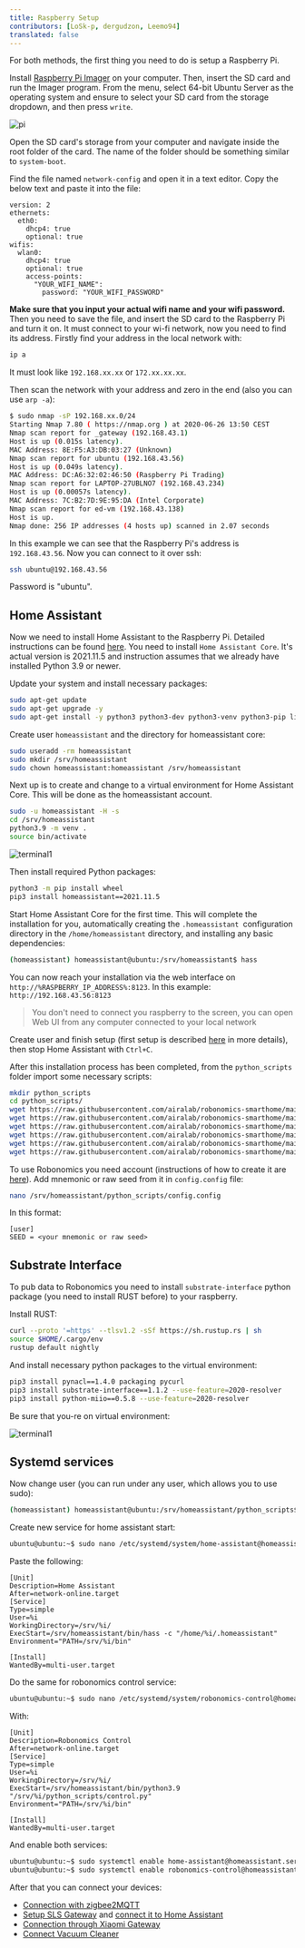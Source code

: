 ```yaml
---
title: Raspberry Setup
contributors: [LoSk-p, dergudzon, Leemo94]
translated: false
---
```


For both methods, the first thing you need to do is setup a Raspberry Pi.

Install [Raspberry Pi Imager](https://www.raspberrypi.com/software/) on your computer. Then, insert the SD card and run the Imager program. From the menu, select 64-bit Ubuntu Server as the operating system and ensure to select your SD card from the storage dropdown, and then press `write`.

![pi](../images/home-assistant/pi.png)

Open the SD card's storage from your computer and navigate inside the root folder of the card. The name of the folder should be something similar to `system-boot`.

Find the file named `network-config` and open it in a text editor. Copy the below text and paste it into the file:
```
version: 2
ethernets:
  eth0:
    dhcp4: true
    optional: true
wifis:
  wlan0:
    dhcp4: true
    optional: true
    access-points:
      "YOUR_WIFI_NAME":
        password: "YOUR_WIFI_PASSWORD"
```

**Make sure that you input your actual wifi name and your wifi password.** Then you need to save the file, and insert the SD card to the Raspberry Pi and turn it on. It must connect to your wi-fi network, now you need to find its address. Firstly find your address in the local network with:
```bash
ip a
```
It must look like `192.168.xx.xx` or `172.xx.xx.xx`.

Then scan the network with your address and zero in the end (also you can use `arp -a`):

```bash 
$ sudo nmap -sP 192.168.xx.0/24
Starting Nmap 7.80 ( https://nmap.org ) at 2020-06-26 13:50 CEST
Nmap scan report for _gateway (192.168.43.1)
Host is up (0.015s latency).
MAC Address: 8E:F5:A3:DB:03:27 (Unknown)
Nmap scan report for ubuntu (192.168.43.56)
Host is up (0.049s latency).
MAC Address: DC:A6:32:02:46:50 (Raspberry Pi Trading)
Nmap scan report for LAPTOP-27UBLNO7 (192.168.43.234)
Host is up (0.00057s latency).
MAC Address: 7C:B2:7D:9E:95:DA (Intel Corporate)
Nmap scan report for ed-vm (192.168.43.138)
Host is up.
Nmap done: 256 IP addresses (4 hosts up) scanned in 2.07 seconds
```

In this example we can see that the Raspberry Pi's address is `192.168.43.56`. Now you can connect to it over ssh:
```bash
ssh ubuntu@192.168.43.56
```
Password is "ubuntu".

## Home Assistant

Now we need to install Home Assistant to the Raspberry Pi. Detailed instructions can be found [here](https://www.home-assistant.io/installation/linux#install-home-assistant-core). You need to install `Home Assistant Core`. It's actual version is 2021.11.5 and instruction assumes that we already have installed Python 3.9 or newer.

Update your system and install necessary packages:
```bash
sudo apt-get update
sudo apt-get upgrade -y
sudo apt-get install -y python3 python3-dev python3-venv python3-pip libffi-dev libssl-dev libjpeg-dev zlib1g-dev autoconf build-essential libopenjp2-7 libtiff5 tzdata libcurl4-openssl-dev
```

Create user `homeassistant` and the directory for homeassistant core:
```bash
sudo useradd -rm homeassistant
sudo mkdir /srv/homeassistant
sudo chown homeassistant:homeassistant /srv/homeassistant
```

Next up is to create and change to a virtual environment for Home Assistant Core. This will be done as the homeassistant account.
```bash
sudo -u homeassistant -H -s
cd /srv/homeassistant
python3.9 -m venv .
source bin/activate
```
![terminal1](../images/home-assistant/terminal1.png)

Then install required Python packages:
```bash
python3 -m pip install wheel
pip3 install homeassistant==2021.11.5
```

Start Home Assistant Core for the first time. This will complete the installation for you, automatically creating the `.homeassistant `configuration directory in the `/home/homeassistant` directory, and installing any basic dependencies:
```bash
(homeassistant) homeassistant@ubuntu:/srv/homeassistant$ hass
```

You can now reach your installation via the web interface on `http://%RASPBERRY_IP_ADDRESS%:8123`. 
In this example: `http://192.168.43.56:8123`

> You don't need to connect you raspberry to the screen, you can open Web UI from any computer connected to your local network

Create user and finish setup (first setup is described [here](https://www.home-assistant.io/getting-started/onboarding/) in more details), then stop Home Assistant with `Ctrl+C`.

After this installation process has been completed, from the `python_scripts` folder import some necessary scripts:

```bash
mkdir python_scripts
cd python_scripts/
wget https://raw.githubusercontent.com/airalab/robonomics-smarthome/main/python_scripts/send_datalog.py
wget https://raw.githubusercontent.com/airalab/robonomics-smarthome/main/python_scripts/control.py
wget https://raw.githubusercontent.com/airalab/robonomics-smarthome/main/python_scripts/utils.py
wget https://raw.githubusercontent.com/airalab/robonomics-smarthome/main/python_scripts/create_config.py
wget https://raw.githubusercontent.com/airalab/robonomics-smarthome/main/python_scripts/decrypt.py
wget https://raw.githubusercontent.com/airalab/robonomics-smarthome/main/python_scripts/encrypt.py
```

To use Robonomics you need account (instructions of how to create it are [here](/docs/create-account-in-dapp/)). Add mnemonic or raw seed from it in `config.config` file:
```bash
nano /srv/homeassistant/python_scripts/config.config
```

In this format:
```
[user]
SEED = <your mnemonic or raw seed>
```

## Substrate Interface

To pub data to Robonomics you need to install `substrate-interface` python package (you need to install RUST before) to your raspberry. 

Install RUST:
```bash
curl --proto '=https' --tlsv1.2 -sSf https://sh.rustup.rs | sh
source $HOME/.cargo/env
rustup default nightly
```

And install necessary python packages to the virtual environment:
```bash
pip3 install pynacl==1.4.0 packaging pycurl
pip3 install substrate-interface==1.1.2 --use-feature=2020-resolver
pip3 install python-miio==0.5.8 --use-feature=2020-resolver
```
Be sure that you-re on virtual environment:

![terminal1](../images/home-assistant/terminal2.png)

## Systemd services

Now change user (you can run under any user, which allows you to use sudo):

```bash
(homeassistant) homeassistant@ubuntu:/srv/homeassistant/python_scripts$ exit
```

Create new service for home assistant start: 

```bash
ubuntu@ubuntu:~$ sudo nano /etc/systemd/system/home-assistant@homeassistant.service 
```

Paste the following:

```
[Unit]
Description=Home Assistant
After=network-online.target
[Service]
Type=simple
User=%i
WorkingDirectory=/srv/%i/
ExecStart=/srv/homeassistant/bin/hass -c "/home/%i/.homeassistant"
Environment="PATH=/srv/%i/bin"

[Install]
WantedBy=multi-user.target
```

Do the same for robonomics control service:

```bash
ubuntu@ubuntu:~$ sudo nano /etc/systemd/system/robonomics-control@homeassistant.service 
```

With:
```
[Unit]
Description=Robonomics Control
After=network-online.target
[Service]
Type=simple
User=%i
WorkingDirectory=/srv/%i/
ExecStart=/srv/homeassistant/bin/python3.9 "/srv/%i/python_scripts/control.py"
Environment="PATH=/srv/%i/bin"

[Install]
WantedBy=multi-user.target
```

And enable both services:
```bash
ubuntu@ubuntu:~$ sudo systemctl enable home-assistant@homeassistant.service
ubuntu@ubuntu:~$ sudo systemctl enable robonomics-control@homeassistant.service
```

After that you can connect your devices:
- [Connection with zigbee2MQTT](/docs/zigbee2-mqtt/)
- [Setup SLS Gateway](/docs/sls-setup) and [connect it to Home Assistant](/docs/sls-gateway-connect)
- [Connection through Xiaomi Gateway](/docs/xiaomi-gateway/)
- [Connect Vacuum Cleaner](/docs/vacuum-connect/)